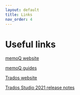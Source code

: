 ```yaml
---
layout: default
title: Links
nav_order: 4
---
```


# **Useful links**

[memoQ website](https://www.memoq.com/)

[memoQ guides](https://helpcenter.memoq.com/hc/en-us/categories/360002222279-Guides)

[Trados website](https://www.trados.com/)

[Trados Studio 2021 release notes](https://docs.rws.com/binary/813470/802650/trados-studio-2021-sr1/sdl-trados-studio-release-notes)